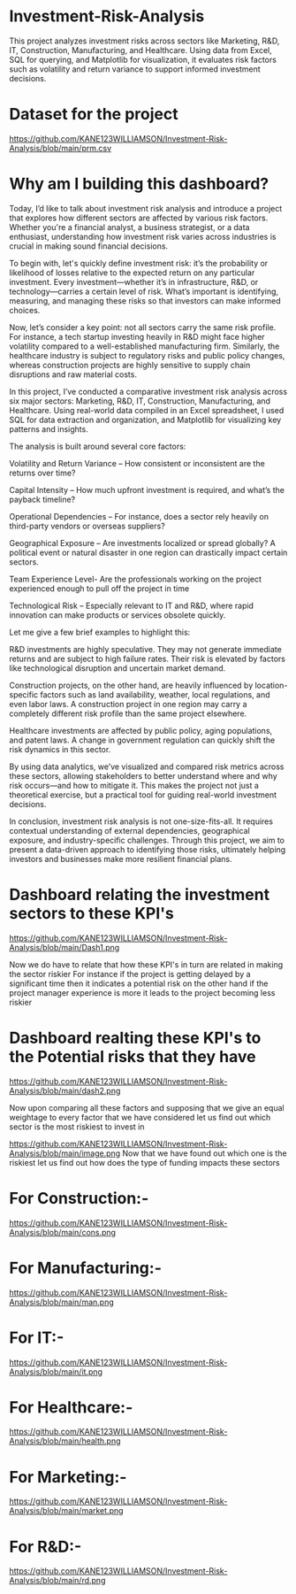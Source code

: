 # Investment-Risk-Analysis
This project analyzes investment risks across sectors like Marketing, R&amp;D, IT, Construction, Manufacturing, and Healthcare. Using data from Excel, SQL for querying, and Matplotlib for visualization, it evaluates risk factors such as volatility and return variance to support informed investment decisions.
# Dataset for the project 
https://github.com/KANE123WILLIAMSON/Investment-Risk-Analysis/blob/main/prm.csv
# Why am I building this dashboard?
Today, I’d like to talk about investment risk analysis and introduce a project that explores how different sectors are affected by various risk factors. Whether you're a financial analyst, a business strategist, or a data enthusiast, understanding how investment risk varies across industries is crucial in making sound financial decisions.

To begin with, let's quickly define investment risk: it’s the probability or likelihood of losses relative to the expected return on any particular investment. Every investment—whether it’s in infrastructure, R&D, or technology—carries a certain level of risk. What’s important is identifying, measuring, and managing these risks so that investors can make informed choices.

Now, let’s consider a key point: not all sectors carry the same risk profile. For instance, a tech startup investing heavily in R&D might face higher volatility compared to a well-established manufacturing firm. Similarly, the healthcare industry is subject to regulatory risks and public policy changes, whereas construction projects are highly sensitive to supply chain disruptions and raw material costs.

In this project, I’ve conducted a comparative investment risk analysis across six major sectors: Marketing, R&D, IT, Construction, Manufacturing, and Healthcare. Using real-world data compiled in an Excel spreadsheet, I used SQL for data extraction and organization, and Matplotlib for visualizing key patterns and insights.

The analysis is built around several core factors:

Volatility and Return Variance – How consistent or inconsistent are the returns over time?

Capital Intensity – How much upfront investment is required, and what’s the payback timeline?

Operational Dependencies – For instance, does a sector rely heavily on third-party vendors or overseas suppliers?

Geographical Exposure – Are investments localized or spread globally? A political event or natural disaster in one region can drastically impact certain sectors.

Team Experience Level- Are the professionals working on the project experienced enough to pull off the project in time

Technological Risk – Especially relevant to IT and R&D, where rapid innovation can make products or services obsolete quickly.

Let me give a few brief examples to highlight this:

R&D investments are highly speculative. They may not generate immediate returns and are subject to high failure rates. Their risk is elevated by factors like technological disruption and uncertain market demand.

Construction projects, on the other hand, are heavily influenced by location-specific factors such as land availability, weather, local regulations, and even labor laws. A construction project in one region may carry a completely different risk profile than the same project elsewhere.

Healthcare investments are affected by public policy, aging populations, and patent laws. A change in government regulation can quickly shift the risk dynamics in this sector.

By using data analytics, we’ve visualized and compared risk metrics across these sectors, allowing stakeholders to better understand where and why risk occurs—and how to mitigate it. This makes the project not just a theoretical exercise, but a practical tool for guiding real-world investment decisions.

In conclusion, investment risk analysis is not one-size-fits-all. It requires contextual understanding of external dependencies, geographical exposure, and industry-specific challenges. Through this project, we aim to present a data-driven approach to identifying those risks, ultimately helping investors and businesses make more resilient financial plans.
# Dashboard relating the investment sectors to these KPI's
https://github.com/KANE123WILLIAMSON/Investment-Risk-Analysis/blob/main/Dash1.png

Now we do have to relate that how these KPI's in turn are related in making the sector riskier
For instance if the project is getting delayed by a significant time then it indicates a potential risk on the other hand if the project manager experience is more it leads to the project becoming less riskier

# Dashboard realting these KPI's to the Potential risks that they have
https://github.com/KANE123WILLIAMSON/Investment-Risk-Analysis/blob/main/dash2.png

Now upon comparing all these factors and supposing that we give an equal weightage to every factor that we have considered let us find out which sector is the most riskiest to invest in

https://github.com/KANE123WILLIAMSON/Investment-Risk-Analysis/blob/main/image.png
Now that we have found out which one is the riskiest let us find out how does the type of funding impacts these sectors
# For Construction:-
https://github.com/KANE123WILLIAMSON/Investment-Risk-Analysis/blob/main/cons.png
# For Manufacturing:-
https://github.com/KANE123WILLIAMSON/Investment-Risk-Analysis/blob/main/man.png
# For IT:-
https://github.com/KANE123WILLIAMSON/Investment-Risk-Analysis/blob/main/it.png
# For Healthcare:-
https://github.com/KANE123WILLIAMSON/Investment-Risk-Analysis/blob/main/health.png
# For Marketing:-
https://github.com/KANE123WILLIAMSON/Investment-Risk-Analysis/blob/main/market.png
# For R&D:-
https://github.com/KANE123WILLIAMSON/Investment-Risk-Analysis/blob/main/rd.png
